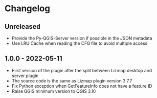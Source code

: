 # Changelog

## Unreleased

* Provide the Py-QGIS-Server version if possible in the JSON metadata
* Use LRU Cache when reading the CFG file to avoid multiple access

## 1.0.0 - 2022-05-11

* First version of the plugin after the split between Lizmap desktop and server plugin
* The source code is the same as Lizmap plugin version 3.7.7
* Fix Python exception when GetFeatureInfo does not have a feature ID
* Raise QGIS minimum version to QGIS 3.10
